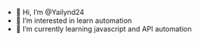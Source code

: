 - 👋 Hi, I’m @Yailynd24
- 👀 I’m interested in learn automation
- 🌱 I’m currently learning javascript and API automation

<!---
Yailynd24/Yailynd24 is a ✨ special ✨ repository because its `README.md` (this file) appears on your GitHub profile.
You can click the Preview link to take a look at your changes.
--->
